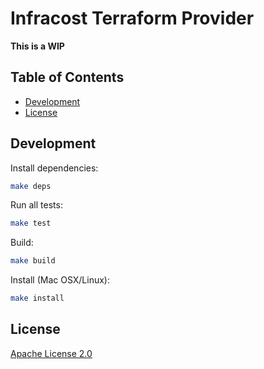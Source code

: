 # Infracost Terraform Provider

**This is a WIP**

## Table of Contents

* [Development](#development)
* [License](#license)

## Development

Install dependencies:
```sh
make deps
```

Run all tests:
```sh
make test
```

Build:
```sh
make build
```

Install (Mac OSX/Linux):
```sh
make install
```

## License

[Apache License 2.0](https://choosealicense.com/licenses/apache-2.0/)

